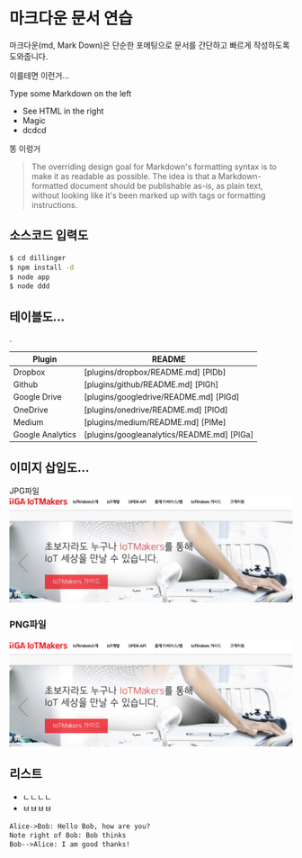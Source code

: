 # 마크다운 문서 연습

마크다운(md, Mark Down)은 단순한 포메팅으로 문서를 간단하고 빠르게 작성하도록 도와줍니다.

이를테면 이런거...

 Type some Markdown on the left
  - See HTML in the right
  - Magic
  - dcdcd

  똥 이렁거

  
> The overriding design goal for Markdown's
> formatting syntax is to make it as readable
> as possible. The idea is that a
> Markdown-formatted document should be
> publishable as-is, as plain text, without
> looking like it's been marked up with tags
> or formatting instructions.

## 소스코드 입력도

```sh
$ cd dillinger
$ npm install -d
$ node app
$ node ddd
```

## 테이블도...

.

| Plugin | README |
| ------ | ------ |
| Dropbox | [plugins/dropbox/README.md] [PlDb] |
| Github | [plugins/github/README.md] [PlGh] |
| Google Drive | [plugins/googledrive/README.md] [PlGd] |
| OneDrive | [plugins/onedrive/README.md] [PlOd] |
| Medium | [plugins/medium/README.md] [PlMe] |
| Google Analytics | [plugins/googleanalytics/README.md] [PlGa] |


## 이미지 삽입도...

JPG파일
![IoTMakers](./images/img001.JPG "IoTMakers")

### PNG파일
![IoTMakers](./images/img001.PNG "IoTMakers")


## 리스트

* ㄴㄴㄴㄴ
* ㅂㅂㅂㅂ


```sequence
Alice->Bob: Hello Bob, how are you?
Note right of Bob: Bob thinks
Bob-->Alice: I am good thanks!
```

